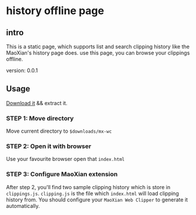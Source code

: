 
# history offline page

## intro

This is a static page, which supports list and search clipping history like the MaoXian's history page does. use this page, you can browse your clippings offline.

version: 0.0.1

## Usage

[Download it](#not-ready-yet) && extract it.

### STEP 1: Move directory

 Move current directory to `$downloads/mx-wc`

### STEP 2: Open it with browser

Use your favourite browser open that `index.html`

### STEP 3: Configure MaoXian extension

After step 2, you'll find two sample clipping history which is store in `clippings.js`. `clipping.js` is the file which `index.html` will load clipping history from. You should configure your `MaoXian Web Clipper` to generate it automatically.
